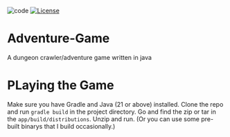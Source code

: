  ![code](https://github.com/Bruceli-iscool/adventure-game/actions/workflows/codeql.yml/badge.svg) [![License](https://img.shields.io/badge/License-BSD_3--Clause-blue.svg)](https://opensource.org/licenses/BSD-3-Clause)

# Adventure-Game
A dungeon crawler/adventure game written in java 

# PLaying the Game
Make sure you have Gradle and Java (21 or above) installed.
Clone the repo and run `gradle build` in the project directory.
Go and find the zip or tar in the `app/build/distributions`.
Unzip and run. (Or you can use some pre-built binarys that I build occasionally.)
  
